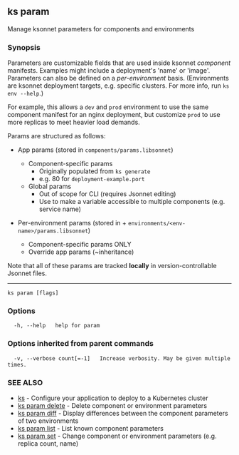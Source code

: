 ## ks param

Manage ksonnet parameters for components and environments

### Synopsis


Parameters are customizable fields that are used inside ksonnet *component*
manifests. Examples might include a deployment's 'name' or 'image'. Parameters
can also be defined on a *per-environment* basis. (Environments are ksonnet
deployment targets, e.g. specific clusters. For more info, run `ks env --help`.)

For example, this allows a `dev` and `prod` environment to use the same component
manifest for an nginx deployment, but customize `prod` to use more replicas to meet
heavier load demands.

Params are structured as follows:

* App params (stored in `components/params.libsonnet`)
    * Component-specific params
        * Originally populated from `ks generate`
        * e.g. 80 for `deployment-example.port`
    * Global params
        * Out of scope for CLI (requires Jsonnet editing)
        * Use to make a variable accessible to multiple components (e.g. service name)

* Per-environment params (stored in + `environments/<env-name>/params.libsonnet`)
    * Component-specific params ONLY
    * Override app params (~inheritance)

Note that all of these params are tracked **locally** in version-controllable
Jsonnet files.

----


```
ks param [flags]
```

### Options

```
  -h, --help   help for param
```

### Options inherited from parent commands

```
  -v, --verbose count[=-1]   Increase verbosity. May be given multiple times.
```

### SEE ALSO

* [ks](ks.md)	 - Configure your application to deploy to a Kubernetes cluster
* [ks param delete](ks_param_delete.md)	 - Delete component or environment parameters
* [ks param diff](ks_param_diff.md)	 - Display differences between the component parameters of two environments
* [ks param list](ks_param_list.md)	 - List known component parameters
* [ks param set](ks_param_set.md)	 - Change component or environment parameters (e.g. replica count, name)

